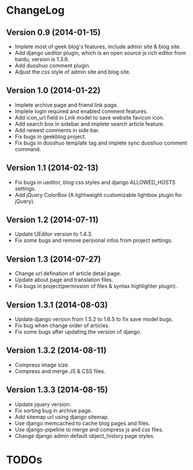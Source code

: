 ChangeLog
=========

Version 0.9 (2014-01-15)
--------------------------

  * Implete most of geek blog's features, include admin site & blog site.
  * Add django ueditor plugin, which is an open source js rich editor from baidu, version is 1.3.6.
  * Add duoshuo comment plugin.
  * Adjust the css style of admin site and blog site.

Version 1.0 (2014-01-22)
----------------------------

  * Implete archive page and friend link page.
  * Implete login required and enabled comment features.
  * Add icon_url field in Link model to save website favicon icon.
  * Add search box in sidebar and implete search article feature.
  * Add newest comments in side bar.
  * Fix bugs in geekblog project.
  * Fix bugs in duoshuo template tag and implete sync duoshuo comment command.

Version 1.1 (2014-02-13)
----------------------------
  * Fix bugs in ueditor, blog css styles and django ALLOWED_HOSTS settings.
  * Add jQuery ColorBox (A lightweight customizable lightbox plugin for jQuery).

Version 1.2 (2014-07-11)
----------------------------
  * Update UEditor version to 1.4.3.
  * Fix some bugs and remove persional infos from project settings.

Version 1.3 (2014-07-27)
----------------------------
  * Change url defination of article detail page.
  * Update about page and translation files.
  * Fix bugs in project(permission of files & syntax highlighter plugin).

Version 1.3.1 (2014-08-03)
----------------------------
  * Update django version from 1.5.2 to 1.6.5 to fix save model bugs.
  * Fix bug when change order of articles.
  * Fix some bugs after updating the version of django.

Version 1.3.2 (2014-08-11)
----------------------------
  * Compress image size.
  * Compress and merge JS & CSS files.

Version 1.3.3 (2014-08-15)
----------------------------
  * Update jquery version.
  * Fix sorting bug in archive page.
  * Add sitemap url using django sitemap.
  * Use django memcached to cache blog pages and files.
  * Use django-pipeline to merge and compress js and css files.
  * Change django admin default object_history page styles.


TODOs
=====
